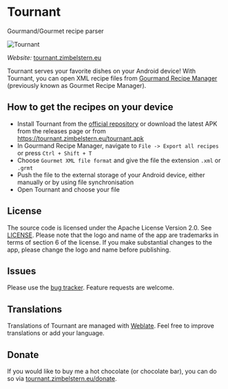 # Tournant
Gourmand/Gourmet recipe parser

![Tournant](https://tournant.zimbelstern.eu/favicon-152.png)

*Website:* [tournant.zimbelstern.eu](https://tournant.zimbelstern.eu)

Tournant serves your favorite dishes on your Android device!
With Tournant, you can open XML recipe files from [Gourmand Recipe Manager](https://github.com/GourmandRecipeManager/gourmand) (previously known as Gourmet Recipe Manager).

## How to get the recipes on your device
- Install Tournant from the [official repository](https://zimbelstern.eu/fdroid/repo) or download the latest APK from the releases page or from <https://tournant.zimbelstern.eu/tournant.apk>
- In Gourmand Recipe Manager, navigate to `File -> Export all recipes` or press `Ctrl + Shift + T`
- Choose `Gourmet XML file format` and give the file the extension `.xml` or `.grmt`
- Push the file to the external storage of your Android device, either manually or by using file synchronisation
- Open Tournant and choose your file

## License
The source code is licensed under the Apache License Version 2.0. See [LICENSE](https://tournant.zimbelstern.eu/license).
Please note that the logo and name of the app are trademarks in terms of section 6 of the license.
If you make substantial changes to the app, please change the logo and name before publishing.

## Issues
Please use the [bug tracker](https://tournant.zimbelstern.eu/issues). Feature requests are welcome.

## Translations
Translations of Tournant are managed with [Weblate](https://tournant.zimbelstern.eu/translations). Feel free to improve translations or add your language. 

## Donate
If you would like to buy me a hot chocolate (or chocolate bar), you can do so via [tournant.zimbelstern.eu/donate](https://tournant.zimbelstern.eu/donate).
